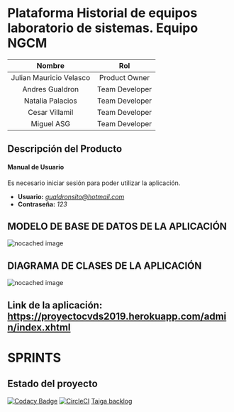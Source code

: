# Plataforma Historial de equipos laboratorio de sistemas. Equipo NGCM

|     Nombre    |     Rol         |
|:--------------:|:-------------: |
|Julian Mauricio Velasco|Product Owner    |
|Andres Gualdron |Team Developer   |
|Natalia Palacios|Team Developer   |
|Cesar Villamil |Team Developer   |
|Miguel ASG |Team Developer   |

## Descripción del Producto

#### Manual de Usuario
Es necesario iniciar sesión para poder utilizar la aplicación.
+ **Usuario:** *gualdronsito@hotmail.com*
+ **Contraseña:** *123*

## MODELO DE BASE DE DATOS DE LA APLICACIÓN
![nocached image](http://www.plantuml.com/plantuml/proxy?cache=no&src=https://raw.github.com/proyectocvds2019/NGCM/master/modeloBaseDatos.puml)

## DIAGRAMA DE CLASES DE LA APLICACIÓN
![nocached image](http://www.plantuml.com/plantuml/proxy?cache=no&src=https://raw.github.com/proyectocvds2019/NGCM/master/diagramaClases.puml)

## Link de la aplicación: https://proyectocvds2019.herokuapp.com/admin/index.xhtml

# SPRINTS



## Estado del proyecto
[![Codacy Badge](https://api.codacy.com/project/badge/Grade/2c430545fff64cf8a324cf969958f1c7)](https://www.codacy.com/app/AndresFelipeGualdron/NGCM?utm_source=github.com&amp;utm_medium=referral&amp;utm_content=proyectocvds2019/NGCM&amp;utm_campaign=Badge_Grade)
[![CircleCI](https://circleci.com/gh/proyectocvds2019/NGCM.svg?style=svg)](https://circleci.com/gh/proyectocvds2019/NGCM)
[Taiga backlog](https://tree.taiga.io/project/gualdronsito-historial-de-equipos-labinfo/backlog)

